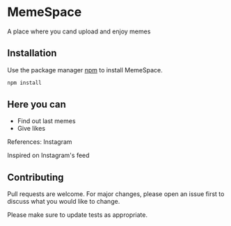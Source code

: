 # MemeSpace
A place where you cand upload and enjoy memes

## Installation

Use the package manager [npm](https://www.npmjs.com/) to install MemeSpace.

```bash
npm install
```

## Here you can

- Find out last memes
- Give likes

References: Instagram

Inspired on Instagram's feed


## Contributing
Pull requests are welcome. For major changes, please open an issue first to discuss what you would like to change.

Please make sure to update tests as appropriate.